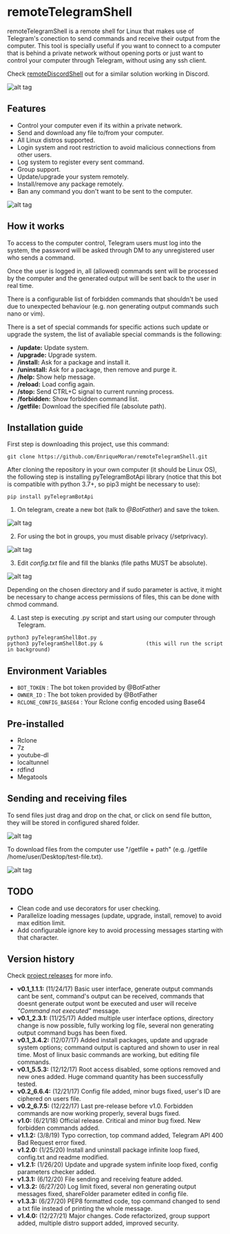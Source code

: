 # remoteTelegramShell
remoteTelegramShell is a remote shell for Linux that makes use of Telegram's conection to send commands and receive their output from the computer.
This tool is specially useful if you want to connect to a computer that is behind a private network without opening ports or just want to control your computer through Telegram, without using any ssh client.

Check [remoteDiscordShell](https://github.com/EnriqueMoran/remoteDiscordShell) out for a similar solution working in Discord.


![alt tag](/readme_images/gif1.gif)


## Features
- Control your computer even if its within a private network.
- Send and download any file to/from your computer.
- All Linux distros supported.
- Login system and root restriction to avoid malicious connections from other users.
- Log system to register every sent command.
- Group support.
- Update/upgrade your system remotely.
- Install/remove any package remotely.
- Ban any command you don't want to be sent to the computer.


![alt tag](/readme_images/gif2.gif)


## How it works
To access to the computer control, Telegram users must log into the system, the password will be asked through DM to any unregistered user who sends a command.

Once the user is logged in, all (allowed) commands sent will be processed by the computer and the generated output will be sent back to the user in real time.

There is a configurable list of forbidden commands that shouldn't be used due to unexpected behaviour (e.g. non generating output commands such nano or vim).

There is a set of special commands for specific actions such update or upgrade the system, the list of avaliable special commands is the following:
- **/update:** Update system.
- **/upgrade:** Upgrade system.
- **/install:** Ask for a package and install it.
- **/uninstall:** Ask for a package, then remove and purge it.
- **/help:** Show help message.
- **/reload:** Load config again.
- **/stop:** Send CTRL+C signal to current running process.
- **/forbidden:** Show forbidden command list.
- **/getfile:** Download the specified file (absolute path).


## Installation guide
First step is downloading this project, use this command:
```
git clone https://github.com/EnriqueMoran/remoteTelegramShell.git
```

After cloning the repository in your own computer (it should be Linux OS), the following step is installing pyTelegramBotApi library (notice that this bot is compatible with python 3.7+, so pip3 might be necessary to use):
```
pip install pyTelegramBotApi
```

1. On telegram, create a new bot (talk to *@BotFather*) and save the token. 

![alt tag](/readme_images/image1.png)

2. For using the bot in groups, you must disable privacy (/setprivacy).

![alt tag](/readme_images/image2.png)

3. Edit *config.txt* file and fill the blanks (file paths MUST be absolute). 

![alt tag](/readme_images/image3.png)

Depending on the chosen directory and if sudo parameter is active, it might be necessary to change access permissions of files, this can be done with chmod command.

4. Last step is executing .py script and start using our computer through Telegram.
```
python3 pyTelegramShellBot.py
python3 pyTelegramShellBot.py &              (this will run the script in background)
```
## Environment Variables
- `BOT_TOKEN` : The bot token provided by @BotFather
- `OWNER_ID` : The bot token provided by @BotFather
- `RCLONE_CONFIG_BASE64` : Your Rclone config encoded using Base64

## Pre-installed
- Rclone
- 7z
- youtube-dl
- localtunnel
- rdfind
- Megatools

## Sending and receiving files
To send files just drag and drop on the chat, or click on send file button, they will be stored in configured shared folder.

![alt tag](/readme_images/gif3.gif)


To download files from the computer use "/getfile + path" (e.g. /getfile /home/user/Desktop/test-file.txt).

![alt tag](/readme_images/gif4.gif)




## TODO
- Clean code and use decorators for user checking.
- Parallelize loading messages (update, upgrade, install, remove) to avoid max edition limit.
- Add configurable ignore key to avoid processing messages starting with that character.


## Version history
Check [project releases](https://github.com/EnriqueMoran/remoteTelegramShell/releases) for more info.
- **v0.1_1.1.1:** (11/24/17) Basic user interface, generate output commands cant be sent, command's output can be received, commands that doesnt generate output wont be executed and user will receive *"Command not executed"* message.
- **v0.1_2.3.1:** (11/25/17) Added multiple user interface options, directory change is now possible, fully working log file, several non generating output command bugs has been fixed.
- **v0.1_3.4.2:** (12/07/17) Added install packages, update and upgrade system options; command output is captured and shown to user in real time. Most of linux basic commands are working, but editing file commands.
- **v0.1_5.5.3:** (12/12/17) Root access disabled, some options removed and new ones added. Huge command quantity has been successfully tested.
- **v0.2_6.6.4:** (12/21/17) Config file added, minor bugs fixed, user's ID are ciphered on users file.
- **v0.2_6.7.5:** (12/22/17) Last pre-release before v1.0. Forbidden commands are now working properly, several bugs fixed. 
- **v1.0:** (6/21/18) Official release. Critical and minor bug fixed. New forbidden commands added.
- **v1.1.2:** (3/8/19) Typo correction, top command added, Telegram API 400 Bad Request error fixed.
- **v1.2.0:** (1/25/20) Install and uninstall package infinite loop fixed, config.txt and readme modified.
- **v1.2.1:** (1/26/20) Update and upgrade system infinite loop fixed, config parameters checker added.
- **v1.3.1:** (6/12/20) File sending and receiving feature added.
- **v1.3.2:** (6/27/20) Log limit fixed, several non generating output messages fixed, shareFolder parameter edited in config file.
- **v1.3.3:** (6/27/20) PEP8 formatted code, top command changed to send a txt file instead of printing the whole message.
- **v1.4.0:** (12/27/21) Major changes. Code refactorized, group support added, multiple distro support added, improved security.
